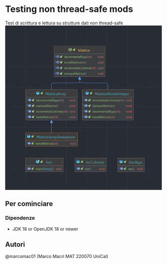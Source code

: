 # Testing non thread-safe mods

Test di scrittura e lettura su strutture dati non thread-safe
![alt text](https://github.com/marcomac01/ConcurrentDataRWTest/blob/master/desk.png?raw=true)
## Per cominciare

### Dipendenze
* JDK 18 or OpenJDK 18 or newer

## Autori

@marcomac01 (Marco Macrì MAT 220070 UniCal)


